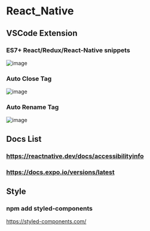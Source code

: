 # React_Native

## VSCode Extension

### ES7+ React/Redux/React-Native snippets
![image](https://user-images.githubusercontent.com/22822369/162566824-10892e45-34ee-4878-922c-2e9d32d082e4.png)

### Auto Close Tag
![image](https://user-images.githubusercontent.com/22822369/162566854-788c11d4-7e9c-4514-b355-fe486d59a544.png)

### Auto Rename Tag
![image](https://user-images.githubusercontent.com/22822369/162566864-931db913-0be5-4ff7-ac33-c5eba1c777e0.png)


## Docs List
### https://reactnative.dev/docs/accessibilityinfo
### https://docs.expo.io/versions/latest


## Style
### npm add styled-components
https://styled-components.com/






